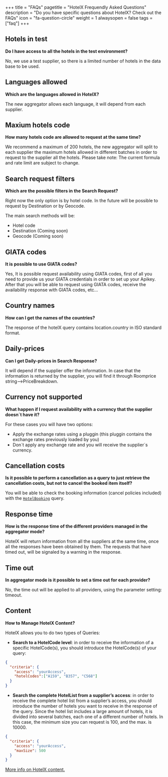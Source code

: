 +++
title = "FAQs"
pagetitle = "HotelX Frequendly Asked Questions"
description = "Do you have specific questions about HotelX? Check out the FAQs"
icon = "fa-question-circle"
weight = 1
alwaysopen = false
tags = ["faq"]
+++

## Hotels in test
**Do I have access to all the hotels in the test environment?**

No, we use a test supplier, so there is a limited number of hotels in the data base to be used.

## Languages allowed
**Which are the languages allowed in HotelX?**

The new aggregator allows each language, it will depend from each supplier.

## Maxium hotels code
**How many hotels code are allowed to request at the same time?**

We recommend a maximum of 200 hotels, the new aggregator will split to each supplier the maximum hotels allowed in different batches in order to request to the supplier all the hotels. Please take note: The current formula and rate limit are subject to change.

## Search request filters
**Which are the possible filters in the Search Request?**

Right now the only option is by hotel code. In the future will be possible to request by Destination or by Geocode.

The main search methods will be:
- Hotel code
- Destination (Coming soon)
- Geocode (Coming soon)

## GIATA codes
**It is possible to use GIATA codes?**

Yes, It is possible request availability  using GIATA codes, first of all you need to provide us your GIATA credentials in order to set up your Apikey. After that you will be able to request using GIATA codes, receive the availability response with GIATA codes, etc…

## Country names
**How can I get the names of the countries?**

The response of the hotelX query contains location.country in ISO standard format.

## Daily-prices
**Can I get Daily-prices in Search Response?**

It will depend if the supplier offer the information. In case that the information is returned by the supplier, you will find it through Roomprice string-->PriceBreakdown.

## Currency not supported 
**What happen if I request availability with a currency that the supplier doesn´t have it?**

For these cases you will have two options:
- Apply the exchange rates using a pluggin (this pluggin contains the exchange rates previously loaded by you)
- Don´t apply any exchange rate and you will receive the supplier´s currency.

## Cancellation costs
**Is it possible to perform a cancellation as a query to just retrieve the cancellation costs, but not to cancel the booked item itself?**

You will be able to check the booking information (cancel policies included) with the [`HotelBooking`](/travelgatex/reference/objects/hotelbooking) query.

## Response time
**How is the response time of the different providers managed in the aggregator mode?**

HotelX will return information from all the suppliers at the same time, once all the responses have been obtained by them. The requests that have timed out, will be signaled by a warning in the response.

## Time out
**In aggregator mode is it possible to set a time out for each provider?**

No, the time out will be applied to all providers, using the parameter setting: timeout.

## Content
**How to Manage HotelX Content?**

HotelX allows you to do two types of Queries:

* **Search to a HotelCode level**: in order to receive the information of a specific HotelCode(s), you should introduce the HotelCode(s) of your query:

```json
{
  "criteria": {
    "access": "yourAccess",
    "hotelCodes":["A159", "B357", "C568"]
  }
}
```

* **Search the complete HotelList from a supplier’s access**: in order to receive the complete hotel list from a supplier’s access, you should introduce the number of hotels you want to receive in the response of the query. Since the hotel list includes a large amount of hotels, it is divided into several batches, each one of a different number of hotels. In this case, the minimum size you can request is 100, and the max. is 10000.

```json
{
  "criteria": {
    "access": "yourAccess",
    "maxSize": 500
  }
}
```
[More info on HotelX content.](/hotelx/concepts/content/)
